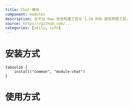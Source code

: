 ```yaml
---
title: Chat 模块
component: modules
description: 全平台 Raw 信息构建工具与 1.16 RGB 颜色转换工具。
source: https://github.com/...
categories: [utils, info]
---
```


# 安装方式

```
taboolib {
    install("common", "module-chat")
}
```

# 使用方式
